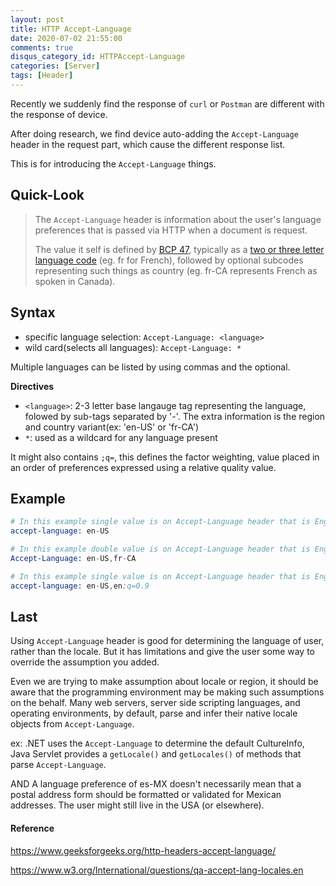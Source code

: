 ```yaml
---
layout: post
title: HTTP Accept-Language
date: 2020-07-02 21:55:00
comments: true
disqus_category_id: HTTPAccept-Language
categories: [Server]
tags: [Header]
---
```


Recently we suddenly find the response of `curl` or `Postman` are different with the response of device.

After doing research, we find device auto-adding the `Accept-Language` header in the request part, which cause the different response list.

This is for introducing the `Accept-Language` things.

## Quick-Look

> The `Accept-Language` header is information about the user's language preferences that is passed via HTTP when a document is request.
>
> The value it self is defined by [BCP 47](http://www.rfc-editor.org/rfc/bcp/bcp47.txt), typically as a [two or three letter language code](https://www.w3.org/International/articles/language-tags/) (eg. fr for French), followed by optional subcodes representing such things as country (eg. fr-CA represents French as spoken in Canada).

## Syntax

- specific language selection: `Accept-Language: <language>`
- wild card(selects all languages): `Accept-Language: *`

Multiple languages can be listed by using commas and the optional.

**Directives**

- `<language>`: 2-3 letter base langauge tag representing the language, folowed by sub-tags separated by '-'. The extra information is the region and country variant(ex: 'en-US' or 'fr-CA')
- `*`: used as a wildcard for any language present

It might also contains `;q=`, this defines the factor weighting, value placed in an order of preferences expressed using a relative quality value.

## Example

```s
# In this example single value is on Accept-Language header that is English of US.
accept-language: en-US

# In this example double value is on Accept-Language header that is English of US and French of Canada.
Accept-Language: en-US,fr-CA

# In this example single value is on Accept-Language header that is English of US with the factor weighting.
accept-language: en-US,en;q=0.9
```

## Last

Using `Accept-Language` header is good for determining the language of user, rather than the locale. But it has limitations and give the user some way to override the assumption you added.

Even we are trying to make assumption about locale or region, it should be aware that the programming environment may be making such assumptions on the behalf. Many web servers, server side scripting languages, and operating environments, by default, parse and infer their native locale objects from `Accept-Language`. 

ex: .NET uses the `Accept-Language` to determine the default CultureInfo, Java Servlet provides a `getLocale()` and `getLocales()` of methods that parse `Accept-Language`.

AND A language preference of es-MX doesn't necessarily mean that a postal address form should be formatted or validated for Mexican addresses. The user might still live in the USA (or elsewhere).

#### Reference

<https://www.geeksforgeeks.org/http-headers-accept-language/>

<https://www.w3.org/International/questions/qa-accept-lang-locales.en>
